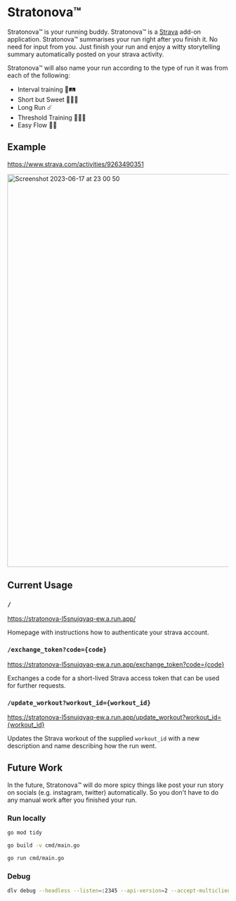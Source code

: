 # Stratonova™
Stratonova™ is your running buddy. Stratonova™ is a [Strava](strava.com) add-on application. Stratonova™ summarises your run right after you finish it. No need for input from you. Just finish your run and enjoy a witty storytelling summary automatically posted on your strava activity.

Stratonova™ will also name your run according to the type of run it was from each of the following:
- Interval training 💪🛤️
- Short but Sweet 💁🏽‍♂️
- Long Run ☄️
- Threshold Training 🚀🚀🚀
- Easy Flow 🌊🌊



## Example
https://www.strava.com/activities/9263490351

<img width="893" alt="Screenshot 2023-06-17 at 23 00 50" src="https://github.com/heshamMassoud/stratonova/assets/9512131/3db3eccb-f13f-440f-849d-09aa26d3f03d">


## Current Usage



### `/`
https://stratonova-l5snujqyaq-ew.a.run.app/

Homepage with instructions how to authenticate your strava account. 

### `/exchange_token?code={code}`

https://stratonova-l5snujqyaq-ew.a.run.app/exchange_token?code={code}

Exchanges a code for a short-lived Strava access token that can be used for further requests.

### `/update_workout?workout_id={workout_id}`

https://stratonova-l5snujqyaq-ew.a.run.app/update_workout?workout_id={workout_id}

Updates the Strava workout of the supplied `workout_id` with a new description and name describing how the run went.

## Future Work
In the future, Stratonova™ will do more spicy things like post your run story on socials (e.g. instagram, twitter) automatically. So you don't have to do any manual work after you finished your run.



### Run locally
````bash
go mod tidy
````

````bash
go build -v cmd/main.go
````

````bash
go run cmd/main.go
````

### Debug
````bash
dlv debug --headless --listen=:2345 --api-version=2 --accept-multiclient
````
